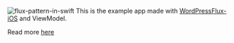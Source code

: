 ![flux-pattern-in-swift](https://swiftandpizza.com/wp-content/uploads/2020/01/Github-01_sap_featured_image_flux.jpg)
This is the example app made with [WordPressFlux-iOS](https://github.com/wordpress-mobile/WordPressFlux-iOS) and ViewModel.

Read more [here](https://swiftandpizza.com/flux-in-swift/)
